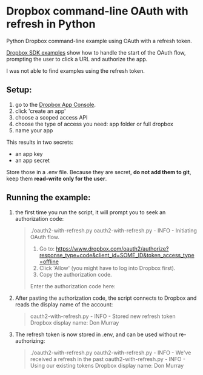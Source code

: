 # Dropbox command-line OAuth with refresh in Python

Python Dropbox command-line example using OAuth with a refresh token.

[Dropbox SDK examples](https://github.com/dropbox/dropbox-sdk-python/tree/main/example/oauth) show how to handle the start of the OAuth flow, prompting the user to click a URL and authorize the app.

I was not able to find examples using the refresh token.

## Setup:

1. go to the [Dropbox App Console](https://www.dropbox.com/developers/apps/).
2. click 'create an app'
3. choose a scoped access API
4. choose the type of access you need: app folder or full dropbox
5. name your app

This results in two secrets:

- an app key
- an app secret

Store those in a .env file. Because they are secret, **do not add them to git**, keep them **read-write only for the user**.

## Running the example:

1. the first time you run the script, it will prompt you to seek an authorization code:

    > ./oauth2-with-refresh.py 
    > oauth2-with-refresh.py - INFO - Initiating OAuth flow.
    >
    > 1. Go to: https://www.dropbox.com/oauth2/authorize?response_type=code&client_id=SOME_ID&token_access_type=offline
    > 2. Click 'Allow' (you might have to log into Dropbox first).
    > 3. Copy the authorization code.
    >
    > Enter the authorization code here:

2. After pasting the authorization code, the script connects to Dropbox and reads the display name of the account:

    > oauth2-with-refresh.py - INFO - Stored new refresh token
    > Dropbox display name: Don Murray

3. The refresh token is now stored in .env, and can be used without re-authorizing:

    > ./oauth2-with-refresh.py 
    > oauth2-with-refresh.py - INFO - We've received a refresh in the past
    > oauth2-with-refresh.py - INFO - Using our existing tokens
    > Dropbox display name: Don Murray
